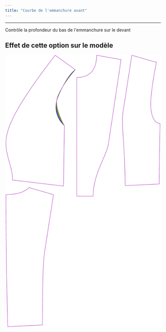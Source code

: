 ```yaml
---
title: "Courbe de l'emmanchure avant"
---
```


***

Contrôle la profondeur du bas de l'emmanchure sur le devant

## Effet de cette option sur le modèle

![Cette image montre l'effet de cette option en superposant plusieurs variantes qui ont une valeur différente pour cette option](noble_frontarmholecurvature_sample.svg "Effet de cette option sur le modèle")
